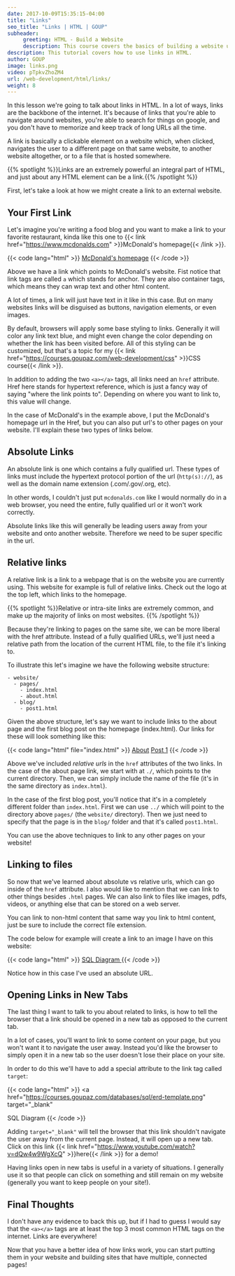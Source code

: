 ```yaml
---
date: 2017-10-09T15:35:15-04:00
title: "Links"
seo_title: "Links | HTML | GOUP"
subheader:
     greeting: HTML - Build a Website
     description: This course covers the basics of building a website using HTML. Work your way through the videos/articles and I'll teach you everything you need to know to create a basic website!
description: This tutorial covers how to use links in HTML.
author: GOUP
image: links.png
video: pTpkvZhoZM4
url: /web-development/html/links/
weight: 8
---
```


In this lesson we're going to talk about links in HTML. In a lot of ways, links are the backbone of the internet. It's because of links that you're able to navigate around websites, you're able to search for things on google, and you don't have to memorize and keep track of long URLs all the time. 

A link is basically a clickable element on a website which, when clicked, navigates the user to a different page on that same website, to another website altogether, or to a file that is hosted somewhere.

{{% spotlight %}}Links are an extremely powerful an integral part of HTML, and just about any HTML element can be a link.{{% /spotlight %}}

First, let's take a look at how we might create a link to an external website. 

## Your First Link

Let's imagine you're writing a food blog and you want to make a link to your favorite restaurant, kinda like this one to {{< link href="https://www.mcdonalds.com" >}}McDonald's homepage{{< /link >}}. 

{{< code lang="html" >}}
<a href="https://www.mcdonalds.com"> McDonald's homepage</a>
{{< /code >}}

Above we have a link which points to McDonald's website. Fist notice that link tags are called `a` which stands for anchor. They are also container tags, which means they can wrap text and other html content. 

A lot of times, a link will just have text in it like in this case. But on many websites links will be disguised as buttons, navigation elements, or even images. 

By default, browsers will apply some base styling to links. Generally it will color any link text blue, and might even change the color depending on whether the link has been visited before. All of this styling can be customized, but that's a topic for my {{< link href="https://courses.goupaz.com/web-development/css" >}}CSS course{{< /link >}}. 

In addition to adding the two `<a></a>` tags, all links need an `href` attribute. Href here stands for hypertext reference, which is just a fancy way of saying "where the link points to". Depending on where you want to link to, this value will change. 

In the case of McDonald's in the example above, I put the McDonald's homepage url in the Href, but you can also put url's to other pages on your website. I'll explain these two types of links below. 

## Absolute Links

An absolute link is one which contains a fully qualified url. These types of links must include the hypertext protocol portion of the url (`http(s)://`), as well as the domain name extension (.com/.gov/.org, etc).

In other words, I couldn't just put `mcdonalds.com` like I would normally do in a web browser, you need the entire, fully qualified url or it won't work correctly. 

Absolute links like this will generally be leading users away from your website and onto another website. Therefore we need to be super specific in the url. 

## Relative links

A relative link is a link to a webpage that is on the website you are currently using. This website for example is full of relative links. Check out the logo at the top left, which links to the homepage. 

{{% spotlight %}}Relative or intra-site links are extremely common, and make up the majority of links on most websites. {{% /spotlight %}}

Because they're linking to pages on the same site, we can be more liberal with the href attribute. Instead of a fully qualified URLs, we'll just need a relative path from the location of the current HTML file, to the file it's linking to. 

To illustrate this let's imagine we have the following website structure:

```
- website/
  - pages/
    - index.html
    - about.html
  - blog/
    - post1.html
```

Given the above structure, let's say we want to include links to the about page and the first blog post on the homepage (index.html). Our links for these will look something like this:

{{< code lang="html" file="index.html" >}}
<a href="./about.html">About</a>
<a href="../blog/post1.html">Post 1</a>
{{< /code >}}

Above we've included _relative urls_ in the `href` attributes of the two links. In the case of the about page link, we start with at `./`, which points to the current directory. Then, we can simply include the name of the file (it's in the same directory as `index.html`). 

In the case of the first blog post, you'll notice that it's in a completely different folder than `index.html`. First we can use `../` which will point to the directory above `pages/` (the `website/` directory). Then we just need to specify that the page is in the `blog/` folder and that it's called `post1.html`. 

You can use the above techniques to link to any other pages on your website!

## Linking to files

So now that we've learned about absolute vs relative urls, which can go inside of the `href` attribute. I also would like to mention that we can link to other things besides `.html` pages. We can also link to files like images, pdfs, videos, or anything else that can be stored on a web server. 

You can link to non-html content that same way you link to html content, just be sure to include the correct file extension. 

The code below for example will create a link to an image I have on this website:

{{< code lang="html" >}}
<a href="https://courses.goupaz.com/databases/sql/erd-template.png">
  SQL Diagram
</a>
{{< /code >}}

Notice how in this case I've used an absolute URL. 

## Opening Links in New Tabs

The last thing I want to talk to you about related to links, is how to tell the browser that a link should be opened in a new tab as opposed to the current tab.

In a lot of cases, you'll want to link to some content on your page, but you won't want it to navigate the user away. Instead you'd like the browser to simply open it in a new tab so the user doesn't lose their place on your site.

In order to do this we'll have to add a special attribute to the link tag called `target`:

{{< code lang="html" >}}
<a 
  href="https://courses.goupaz.com/databases/sql/erd-template.png"
  target="_blank"
>
  SQL Diagram
</a>
{{< /code >}}

Adding `target="_blank"` will tell the browser that this link shouldn't navigate the user away from the current page. Instead, it will open up a new tab. Click on this link {{< link href="https://www.youtube.com/watch?v=dQw4w9WgXcQ" >}}here{{< /link >}} for a demo!

Having links open in new tabs is useful in a variety of situations. I generally use it so that people can click on something and still remain on my website (generally you want to keep people on your site!).

## Final Thoughts

I don't have any evidence to back this up, but if I had to guess I would say that the `<a></a>` tags are at least the top 3 most common HTML tags on the internet. Links are everywhere!

Now that you have a better idea of how links work, you can start putting them in your website and building sites that have multiple, connected pages!